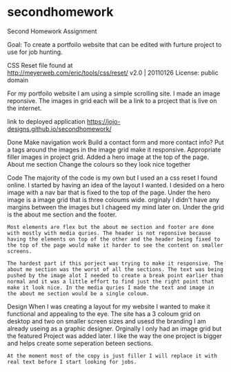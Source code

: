 # secondhomework

Second Homework Assignment

Goal: To create a portfoilo website that can be edited with furture project to use for job hunting.

CSS Reset file found at  
http://meyerweb.com/eric/tools/css/reset/ 
v2.0 | 20110126
License: public domain

For my portfoilo website I am using a simple scrolling site. I made an image reponsive. The images in grid each will be a link to a project that is live on the internet. 

link to deployed application https://jojo-designs.github.io/secondhomework/

Done
    Make navigation work
    Build a contact form and more contact info? 
    Put a tags around the images in the image grid
    make it responsive.
    Appropriate filler images in project grid.
    Added a hero image at the top of the page.
    About me section 
    Change the colours so they look nice together

Code
    The majority of the code is my own but I used an a css reset I found online. I started by having an idea of the layout I wanted. I desided on a hero image with a nav bar that is fixed to the top of the page. Under the hero image is a image grid that is three coloums wide. orginaly I didn't have any margins between the images but I chageed my mind later on. Under the grid is the about me section and the footer.
    
    Most elements are flex but the about me section and footer are done with mostly with media quries. The header is not reponsive because having the elements on top of the other and the header being fixed to the top of the page would make it harder to see the content on smaller screens. 

    The hardest part if this porject was trying to make it responsive. The about me section was the worst of all the sections. The text was being pushed by the image alot I needed to create a break point earlier than normal and it was a little effort to find just the right point that make it look nice. In the media quries I made the text and image in the about me section would be a single coloum.

Design 
    When I was creating a layout for my website I wanted to make it functional and appealing to the eye. The site has a 3 coloum grid on desktop and two on smaller screen sizes and usesd the branding I am already useing as a graphic designer. Orginally I only had an image grid but the featured Project was added later. I like the way the one project is bigger and helps create some seperation beteen sections. 

    At the moment most of the copy is just filler I will replace it with real text before I start looking for jobs.






